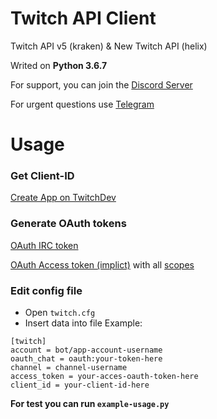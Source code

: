 Twitch API Client
=================

Twitch API v5 (kraken) & New Twitch API (helix)

Writed on **Python 3.6.7**

For support, you can join the [Discord Server](https://discordapp.com/invite/8CtkuDZ)

For urgent questions use [Telegram](https://t.me/akimrx)

Usage
==============================================
### Get Client-ID

[Create App on TwitchDev](https://glass.twitch.tv/console/apps)

### Generate OAuth tokens

[OAuth IRC token](https://twitchapps.com/tmi/)

[OAuth Access token (implict)](https://dev.twitch.tv/docs/authentication/getting-tokens-oauth/#oauth-implicit-code-flow) with all [scopes](https://dev.twitch.tv/docs/authentication/#scopes)


### Edit config file

* Open `twitch.cfg`
* Insert data into file
Example:
```
[twitch]
account = bot/app-account-username
oauth_chat = oauth:your-token-here
channel = channel-username
access_token = your-acces-oauth-token-here
client_id = your-client-id-here
```

**For test you can run `example-usage.py`**